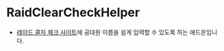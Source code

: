 # RaidClearCheckHelper

- [레이드 클자 체크 사이트](https://wow-check.ryuar.in)에 공대원 이름을 쉽게 입력할 수 있도록 하는 애드온입니다.
